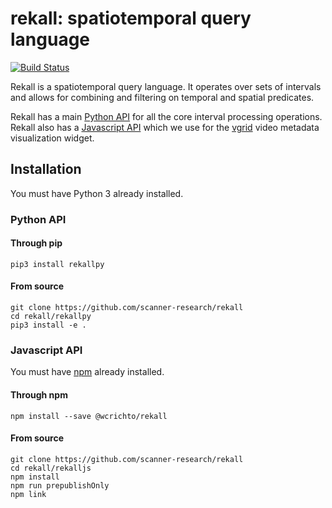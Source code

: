 # rekall: spatiotemporal query language

[![Build Status](https://travis-ci.org/scanner-research/rekall.svg?branch=master)](https://travis-ci.org/scanner-research/rekall)

Rekall is a spatiotemporal query language. It operates over sets of intervals and allows for combining and filtering on temporal and spatial predicates.

Rekall has a main [Python API](https://github.com/scanner-research/rekall/tree/master/rekallpy) for all the core interval processing operations. Rekall also has a [Javascript API](https://github.com/scanner-research/rekall/tree/master/rekalljs) which we use for the [vgrid](https://github.com/scanner-research/vgrid) video metadata visualization widget.

## Installation

You must have Python 3 already installed.

### Python API

#### Through pip

```
pip3 install rekallpy
```

#### From source

```
git clone https://github.com/scanner-research/rekall
cd rekall/rekallpy
pip3 install -e .
```

### Javascript API

You must have [npm](https://www.npmjs.com/get-npm) already installed.

#### Through npm

```
npm install --save @wcrichto/rekall
```

#### From source

```
git clone https://github.com/scanner-research/rekall
cd rekall/rekalljs
npm install
npm run prepublishOnly
npm link
```
